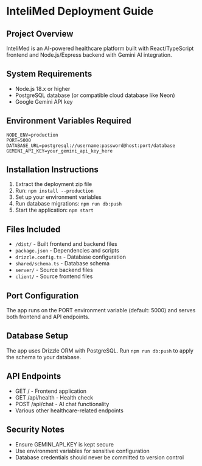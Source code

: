 # InteliMed Deployment Guide

## Project Overview
InteliMed is an AI-powered healthcare platform built with React/TypeScript frontend and Node.js/Express backend with Gemini AI integration.

## System Requirements
- Node.js 18.x or higher
- PostgreSQL database (or compatible cloud database like Neon)
- Google Gemini API key

## Environment Variables Required
```
NODE_ENV=production
PORT=5000
DATABASE_URL=postgresql://username:password@host:port/database
GEMINI_API_KEY=your_gemini_api_key_here
```

## Installation Instructions
1. Extract the deployment zip file
2. Run: `npm install --production`
3. Set up your environment variables
4. Run database migrations: `npm run db:push`
5. Start the application: `npm start`

## Files Included
- `/dist/` - Built frontend and backend files
- `package.json` - Dependencies and scripts
- `drizzle.config.ts` - Database configuration
- `shared/schema.ts` - Database schema
- `server/` - Source backend files
- `client/` - Source frontend files

## Port Configuration
The app runs on the PORT environment variable (default: 5000) and serves both frontend and API endpoints.

## Database Setup
The app uses Drizzle ORM with PostgreSQL. Run `npm run db:push` to apply the schema to your database.

## API Endpoints
- GET / - Frontend application
- GET /api/health - Health check
- POST /api/chat - AI chat functionality
- Various other healthcare-related endpoints

## Security Notes
- Ensure GEMINI_API_KEY is kept secure
- Use environment variables for sensitive configuration
- Database credentials should never be committed to version control